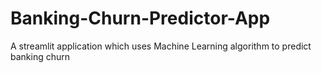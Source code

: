 # Banking-Churn-Predictor-App
A streamlit application which uses Machine Learning algorithm to predict banking churn
